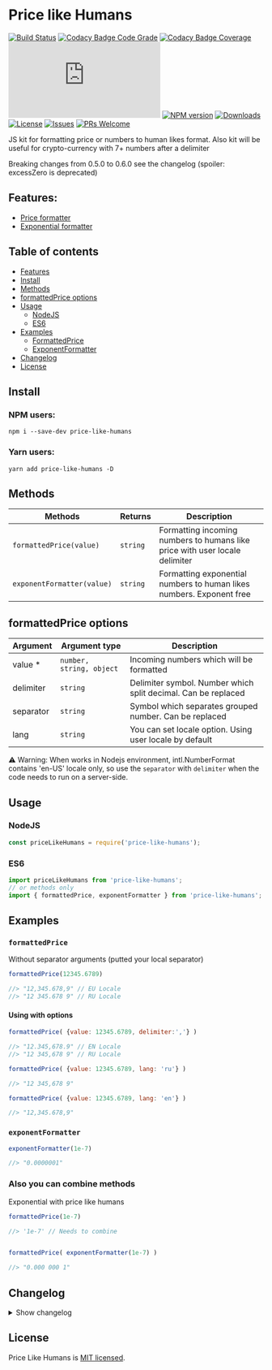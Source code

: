 # Price like Humans
[![Build Status](https://travis-ci.org/irodger/price-like-humans.svg?branch=master)](https://travis-ci.org/irodger/price-like-humans)
[![Codacy Badge Code Grade](https://api.codacy.com/project/badge/Grade/d28c98d454e4433e8cd643a824be8848)](https://www.codacy.com/manual/irodger/price-like-humans?utm_source=github.com&amp;utm_medium=referral&amp;utm_content=irodger/price-like-humans&amp;utm_campaign=Badge_Grade)
[![Codacy Badge Coverage](https://api.codacy.com/project/badge/Coverage/d28c98d454e4433e8cd643a824be8848)](https://www.codacy.com/manual/irodger/price-like-humans?utm_source=github.com&utm_medium=referral&utm_content=irodger/price-like-humans&utm_campaign=Badge_Coverage)
[![Dist size](https://img.shields.io/github/size/irodger/price-like-humans/dist/index.js?label=dist%20size)](https://github.com/irodger/price-like-humans)
[![NPM version](https://badge.fury.io/js/price-like-humans.svg)](http://badge.fury.io/js/price-like-humans)
[![Downloads](https://img.shields.io/npm/dm/price-like-humans.svg)](http://npm-stat.com/charts.html?package=price-like-humans)
[![License](https://img.shields.io/github/license/irodger/price-like-humans.svg?style=flat-square)](https://github.com/irodger/price-like-humans/blob/master/LICENSE)
[![Issues](https://img.shields.io/github/issues/irodger/price-like-humans.svg?style=flat-square)](https://github.com/irodger/price-like-humans/issues)
[![PRs Welcome](https://img.shields.io/badge/PRs-welcome-brightgreen.svg?style=flat-square)](https://github.com/irodger/price-like-humans/pulls)

JS kit for formatting price or numbers to human likes format. Also kit will be useful for crypto-currency with 7+ numbers after a delimiter

Breaking changes from 0.5.0 to 0.6.0 see the changelog (spoiler: excessZero is deprecated)
  
## Features:
- [Price formatter](#formattedprice)
- [Exponential formatter](#exponentformatter)

## Table of contents
- [Features](#features)
- [Install](#install)
- [Methods](#methods)
- [formattedPrice options](#formattedprice-options)
- [Usage](#usage)
  - [NodeJS](#nodejs)
  - [ES6](#es6)
- [Examples](#examples)
  - [FormattedPrice](#formattedprice)
  - [ExponentFormatter](#exponentformatter)
- [Changelog](#changelog)
- [License](#license)


## Install
### NPM users:
```
npm i --save-dev price-like-humans
```

### Yarn users:
```
yarn add price-like-humans -D
```

## Methods
| Methods | Returns | Description |
| --- | --- | --- |
| `formattedPrice(value)` | `string` | Formatting incoming numbers to humans like price with user locale delimiter |
| `exponentFormatter(value)` | `string` | Formatting exponential numbers to human likes numbers. Exponent free |

## formattedPrice options
| Argument | Argument type | Description |
| --- | --- | --- |
| value * | `number, string, object` | Incoming numbers which will be formatted |
| delimiter | `string` | Delimiter symbol. Number which split decimal. Can be replaced |
| separator | `string` | Symbol which separates grouped number. Can be replaced |
| lang | `string` | You can set locale option. Using user locale by default |

⚠️ Warning: When works in Nodejs environment, intl.NumberFormat contains 'en-US' locale only, so use the `separator` with `delimiter` when the code needs to run on a server-side.

## Usage
### NodeJS
```javascript
const priceLikeHumans = require('price-like-humans');
```

### ES6
```javascript
import priceLikeHumans from 'price-like-humans';
// or methods only
import { formattedPrice, exponentFormatter } from 'price-like-humans';
```

## Examples
### `formattedPrice`
Without separator arguments (putted your local separator)
```javascript
formattedPrice(12345.6789) 

//> "12,345.678,9" // EU Locale 
//> "12 345.678 9" // RU Locale 
```

#### Using with options
```javascript
formattedPrice( {value: 12345.6789, delimiter:','} ) 

//> "12.345,678.9" // EN Locale 
//> "12 345,678 9" // RU Locale 

formattedPrice( {value: 12345.6789, lang: 'ru'} ) 

//> "12 345,678 9"

formattedPrice( {value: 12345.6789, lang: 'en'} ) 

//> "12,345.678,9"
```

### `exponentFormatter`
```javascript
exponentFormatter(1e-7) 

//> "0.0000001"
```

### Also you can combine methods
Exponential with price like humans
```javascript
formattedPrice(1e-7)

//> '1e-7' // Needs to combine


formattedPrice( exponentFormatter(1e-7) )

//> "0.000 000 1"
```

## Changelog
<details>
    <summary>Show changelog</summary>
    
    v0.6.7
    - Added prettier
    - Added dev unit tests
    - Fix imports with methods only
    v0.6.1
    - Added typescript
    - Added custom locale to formattedPrice
    - Added several tests
    - Added minifying
    - Removed excessZero function (if you need that func, just parseFloat your number)
    - Removed babel, compiling by rollup & typescript
    v0.5.0
    - Built with RollUp and Babel
    v0.4.0
    - Updated jest dependencies
    v0.3.5
    - Minor fixes 
    v0.3.1
    - Changed priceFormatter incoming arguments type. Now it takes an object or once value
    - Tested with [Jest](https://github.com/facebook/jest)
    - Refactored locale.js
    - Refactored formattedPrice: Add default values 
</details>


## License
Price Like Humans is [MIT licensed](https://github.com/irodger/price-like-humans/LICENSE).
